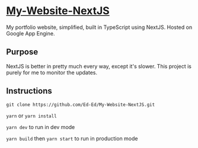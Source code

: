# [My-Website-NextJS](www.gstared.com)

My portfolio website, simplified, built in TypeScript using NextJS. Hosted on Google App Engine.

## Purpose

NextJS is better in pretty much every way, except it's slower. This project is purely for me to monitor the updates.

## Instructions

`git clone https://github.com/Ed-Ed/My-Website-NextJS.git`

`yarn` or `yarn install`

`yarn dev` to run in dev mode

`yarn build` then `yarn start` to run in production mode

